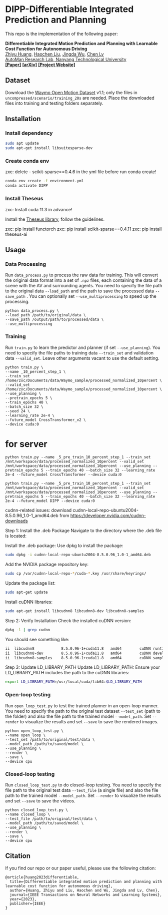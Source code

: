 # DIPP-Differentiable Integrated Prediction and Planning
This repo is the implementation of the following paper:

**Differentiable Integrated Motion Prediction and Planning with Learnable Cost Function for Autonomous Driving**
<br> [Zhiyu Huang](https://mczhi.github.io/), [Haochen Liu](https://scholar.google.com/citations?user=iizqKUsAAAAJ&hl=en), [Jingda Wu](https://wujingda.github.io/), [Chen Lv](https://scholar.google.com/citations?user=UKVs2CEAAAAJ&hl=en) 
<br> [AutoMan Research Lab, Nanyang Technological University](https://lvchen.wixsite.com/automan)
<br> **[[Paper]](https://ieeexplore.ieee.org/document/10154577/)**&nbsp;**[[arXiv]](https://arxiv.org/abs/2207.10422)**&nbsp;**[[Project Website]](https://mczhi.github.io/DIPP/)**

## Dataset
Download the [Waymo Open Motion Dataset](https://waymo.com/open/download/) v1.1; only the files in ```uncompressed/scenario/training_20s``` are needed. Place the downloaded files into training and testing folders separately.

## Installation
### Install dependency
```bash
sudo apt update
sudo apt-get install libsuitesparse-dev
```

### Create conda env
zxc: delete - scikit-sparse==0.4.6 in the yml file before run conda create!
```bash
conda env create -f environment.yml
conda activate DIPP
```

### Install Theseus

zxc: Install cuda 11.3 in advance!

Install the [Theseus library](https://github.com/facebookresearch/theseus), follow the guidelines.


zxc: pip install functorch
zxc: pip install scikit-sparse==0.4.11
zxc: pip install theseus-ai

## Usage
### Data Processing
Run ```data_process.py``` to process the raw data for training. This will convert the original data format into a set of ```.npz``` files, each containing the data of a scene with the AV and surrounding agents. You need to specify the file path to the original data ```--load_path``` and the path to save the processed data ```--save_path``` . You can optionally set ```--use_multiprocessing``` to speed up the processing. 
```shell
python data_process.py \
--load_path /path/to/original/data \
--save_path /output/path/to/processed/data \
--use_multiprocessing
```

### Training
Run ```train.py``` to learn the predictor and planner (if set ```--use_planning```). You need to specify the file paths to training data ```--train_set``` and validation data ```--valid_set```. Leave other arguments vacant to use the default setting.
```shell
python train.py \
--name _10_percent_step_1 \
--train_set /home/zxc/Documents/data/Waymo_sample/processed_normalized_10percent \
--valid_set /home/zxc/Documents/data/Waymo_sample/processed_normalized_10percent \
--use_planning \
--pretrain_epochs 5 \
--train_epochs 40 \
--batch_size 32 \
--seed 24 \
--learning_rate 2e-4 \
--future_model CrossTransformer_v2 \
--device cuda:0
```

# for server
```shell 
python train.py --name _5_pre_train_10_percent_step_1 --train_set /mnt/workspace/data/processed_normalized_10percent --valid_set /mnt/workspace/data/processed_normalized_10percent --use_planning --pretrain_epochs 5 --train_epochs 40 --batch_size 32 --learning_rate 2e-4 --future_model CrossTransformer --device cuda:0

python train.py --name _5_pre_train_10_percent_step_1 --train_set /mnt/workspace/data/processed_normalized_10percent --valid_set /mnt/workspace/data/processed_normalized_10percent --use_planning --pretrain_epochs 5 --train_epochs 40 --batch_size 32 --learning_rate 2e-4 --future_model DIPP --device cuda:0
```

cudnn-related issues:
download cudnn-local-repo-ubuntu2004-8.5.0.96_1.0-1_amd64.deb from https://developer.nvidia.com/cudnn-downloads

Step 1: Install the .deb Package
Navigate to the directory where the .deb file is located:

Install the .deb package:
Use dpkg to install the package:

```bash
sudo dpkg -i cudnn-local-repo-ubuntu2004-8.5.0.96_1.0-1_amd64.deb
```

Add the NVIDIA package repository key:
```bash
sudo cp /var/cudnn-local-repo-*/cuda-*.key /usr/share/keyrings/
```

Update the package list:

```bash
sudo apt-get update
```

Install cuDNN libraries:
```bash
sudo apt-get install libcudnn8 libcudnn8-dev libcudnn8-samples
```

Step 2: Verify Installation
Check the installed cuDNN version:
```bash
dpkg -l | grep cudnn
```

You should see something like:

```bash
ii  libcudnn8            8.5.0.96-1+cuda11.8   amd64        cuDNN runtime libraries
ii  libcudnn8-dev        8.5.0.96-1+cuda11.8   amd64        cuDNN development libraries and headers
ii  libcudnn8-samples    8.5.0.96-1+cuda11.8   amd64        cuDNN samples
```

Step 3: Update LD_LIBRARY_PATH
Update LD_LIBRARY_PATH:
Ensure your LD_LIBRARY_PATH includes the path to the cuDNN libraries:
```bash
export LD_LIBRARY_PATH=/usr/local/cuda/lib64:$LD_LIBRARY_PATH
```

### Open-loop testing
Run ```open_loop_test.py``` to test the trained planner in an open-loop manner. You need to specify the path to the original test dataset ```--test_set``` (path to the folder) and also the file path to the trained model ```--model_path```. Set ```--render``` to visualize the results and set ```--save``` to save the rendered images.
```shell
python open_loop_test.py \
--name open_loop \
--test_set /path/to/original/test/data \
--model_path /path/to/saved/model \
--use_planning \
--render \
--save \
--device cpu
```

### Closed-loop testing
Run ```closed_loop_test.py``` to do closed-loop testing. You need to specify the file path to the original test data ```--test_file``` (a single file) and also the file path to the trained model ```--model_path```. Set ```--render``` to visualize the results and set ```--save``` to save the videos.
```shell
python closed_loop_test.py \
--name closed_loop \
--test_file /path/to/original/test/data \
--model_path /path/to/saved/model \
--use_planning \
--render \
--save \
--device cpu
```

## Citation
If you find our repo or our paper useful, please use the following citation:
```
@article{huang2023differentiable,
  title={Differentiable integrated motion prediction and planning with learnable cost function for autonomous driving},
  author={Huang, Zhiyu and Liu, Haochen and Wu, Jingda and Lv, Chen},
  journal={IEEE Transactions on Neural Networks and Learning Systems},
  year={2023},
  publisher={IEEE}
}
```
